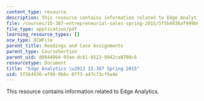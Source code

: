 ```yaml
---
content_type: resource
description: This resource contains information related to Edge Analytics.
file: /courses/15-387-entrepreneurial-sales-spring-2015/5f5b4936af999b6c07f3a47c73cf9a4e_MIT15_387S15_Edge_Anlytics.pdf
file_type: application/pdf
learning_resource_types: []
ocw_type: OCWFile
parent_title: Readings and Case Assignments
parent_type: CourseSection
parent_uid: d0844964-93ae-dcb1-b523-9942ca8708c6
resourcetype: Document
title: "Edge Analytics \u2013 15.387 Spring 2015"
uid: 5f5b4936-af99-9b6c-07f3-a47c73cf9a4e
---
```

This resource contains information related to Edge Analytics.

